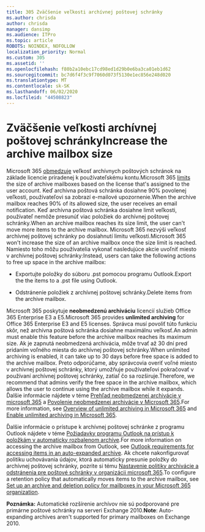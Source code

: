 ```yaml
---
title: 305 Zväčšenie veľkosti archívnej poštovej schránky
ms.author: chrisda
author: chrisda
manager: dansimp
ms.audience: ITPro
ms.topic: article
ROBOTS: NOINDEX, NOFOLLOW
localization_priority: Normal
ms.custom: 305
ms.assetid: ''
ms.openlocfilehash: f80b2a10ebc17cd98ed1d29b0e6ba3ca01eb1d62
ms.sourcegitcommit: bc7d6f4f3c9f7060d073f5130e1ec856e248d020
ms.translationtype: MT
ms.contentlocale: sk-SK
ms.lasthandoff: 06/02/2020
ms.locfileid: "44508823"
---
```

# <a name="increase-the-archive-mailbox-size"></a><span data-ttu-id="e81d0-102">Zväčšenie veľkosti archívnej poštovej schránky</span><span class="sxs-lookup"><span data-stu-id="e81d0-102">Increase the archive mailbox size</span></span>

<span data-ttu-id="e81d0-103">Microsoft 365 [obmedzuje](https://docs.microsoft.com/office365/servicedescriptions/exchange-online-service-description/exchange-online-limits#mailbox-storage-limits) veľkosť archívnych poštových schránok na základe licencie priradenej k používateľskému kontu.</span><span class="sxs-lookup"><span data-stu-id="e81d0-103">Microsoft 365 [limits](https://docs.microsoft.com/office365/servicedescriptions/exchange-online-service-description/exchange-online-limits#mailbox-storage-limits) the size of archive mailboxes based on the license that's assigned to the user account.</span></span> <span data-ttu-id="e81d0-104">Keď archívna poštová schránka dosiahne 90% povolenej veľkosti, používateľovi sa zobrazí e-mailové upozornenie.</span><span class="sxs-lookup"><span data-stu-id="e81d0-104">When the archive mailbox reaches 90% of its allowed size, the user receives an email notification.</span></span> <span data-ttu-id="e81d0-105">Keď archívna poštová schránka dosiahne limit veľkosti, používateľ nemôže presunúť viac položiek do archívnej poštovej schránky.</span><span class="sxs-lookup"><span data-stu-id="e81d0-105">When an archive mailbox reaches its size limit, the user can't move more items to the archive mailbox.</span></span> <span data-ttu-id="e81d0-106">Microsoft 365 nezvýši veľkosť archívnej poštovej schránky po dosiahnutí limitu veľkosti.</span><span class="sxs-lookup"><span data-stu-id="e81d0-106">Microsoft 365 won't increase the size of an archive mailbox once the size limit is reached.</span></span> <span data-ttu-id="e81d0-107">Namiesto toho môžu používatelia vykonať nasledujúce akcie uvoľniť miesto v archívnej poštovej schránky:</span><span class="sxs-lookup"><span data-stu-id="e81d0-107">Instead, users can take the following actions to free up space in the archive mailbox:</span></span>

- <span data-ttu-id="e81d0-108">Exportujte položky do súboru .pst pomocou programu Outlook.</span><span class="sxs-lookup"><span data-stu-id="e81d0-108">Export the the items to a .pst file using Outlook.</span></span>

- <span data-ttu-id="e81d0-109">Odstránenie položiek z archívnej poštovej schránky.</span><span class="sxs-lookup"><span data-stu-id="e81d0-109">Delete items from the archive mailbox.</span></span>

<span data-ttu-id="e81d0-110">Microsoft 365 poskytuje **neobmedzenú archiváciu** licencií služieb Office 365 Enterprise E3 a E5.</span><span class="sxs-lookup"><span data-stu-id="e81d0-110">Microsoft 365 provides **unlimited archiving** for Office 365 Enterprise E3 and E5 licenses.</span></span> <span data-ttu-id="e81d0-111">Správca musí povoliť túto funkciu skôr, než archívna poštová schránka dosiahne maximálnu veľkosť.</span><span class="sxs-lookup"><span data-stu-id="e81d0-111">An admin must enable this feature before the archive mailbox reaches its maximum size.</span></span> <span data-ttu-id="e81d0-112">Ak je zapnutá neobmedzená archivácia, môže trvať až 30 dní pred pridaním voľného miesta do archívnej poštovej schránky.</span><span class="sxs-lookup"><span data-stu-id="e81d0-112">When unlimited archiving is enabled, it can take up to 30 days before free space is added to the archive mailbox.</span></span> <span data-ttu-id="e81d0-113">Preto odporúčame, aby správcovia overiť voľné miesto v archívnej poštovej schránky, ktorý umožňuje používateľovi pokračovať v používaní archívnej poštovej schránky, zatiaľ čo sa rozširuje.</span><span class="sxs-lookup"><span data-stu-id="e81d0-113">Therefore, we recommend that admins verify the free space in the archive mailbox, which allows the user to continue using the archive mailbox while it expands.</span></span> <span data-ttu-id="e81d0-114">Ďalšie informácie nájdete v téme [Prehľad neobmedzenej archivácie v microsoft 365](https://docs.microsoft.com/microsoft-365/compliance/unlimited-archiving) a [Povolenie neobmedzenej archivácie v Microsoft 365](https://docs.microsoft.com/microsoft-365/compliance/enable-unlimited-archiving).</span><span class="sxs-lookup"><span data-stu-id="e81d0-114">For more information, see [Overview of unlimited archiving in Microsoft 365](https://docs.microsoft.com/microsoft-365/compliance/unlimited-archiving) and [Enable unlimited archiving in Microsoft 365](https://docs.microsoft.com/microsoft-365/compliance/enable-unlimited-archiving).</span></span>

<span data-ttu-id="e81d0-115">Ďalšie informácie o prístupe k archívnej poštovej schránke z programu Outlook nájdete v téme [Požiadavky programu Outlook na prístup k položkám v automaticky rozbalenom archíve](https://docs.microsoft.com/microsoft-365/compliance/unlimited-archiving#outlook-requirements-for-accessing-items-in-an-auto-expanded-archive).</span><span class="sxs-lookup"><span data-stu-id="e81d0-115">For more information on accessing the archive mailbox from Outlook, see [Outlook requirements for accessing items in an auto-expanded archive](https://docs.microsoft.com/microsoft-365/compliance/unlimited-archiving#outlook-requirements-for-accessing-items-in-an-auto-expanded-archive).</span></span> <span data-ttu-id="e81d0-116">Ak chcete nakonfigurovať politiku uchovávania údajov, ktorá automaticky presunie položky do archívnej poštovej schránky, pozrite si tému [Nastavenie politiky archivácie a odstránenia pre poštové schránky v organizácii microsoft 365](https://docs.microsoft.com/microsoft-365/compliance/set-up-an-archive-and-deletion-policy-for-mailboxes).</span><span class="sxs-lookup"><span data-stu-id="e81d0-116">To configure a retention policy that automatically moves items to the archive mailbox, see [Set up an archive and deletion policy for mailboxes in your Microsoft 365 organization](https://docs.microsoft.com/microsoft-365/compliance/set-up-an-archive-and-deletion-policy-for-mailboxes).</span></span>

<span data-ttu-id="e81d0-117">**Poznámka:** Automatické rozšírenie archívov nie sú podporované pre primárne poštové schránky na serveri Exchange 2010.</span><span class="sxs-lookup"><span data-stu-id="e81d0-117">**Note**: Auto-expanding archives aren't supported for primary mailboxes on Exchange 2010.</span></span>
